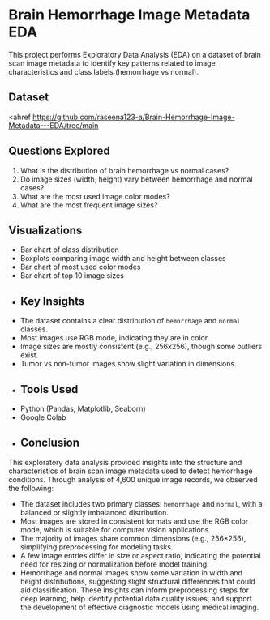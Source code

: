 # Brain Hemorrhage Image Metadata EDA
This project performs Exploratory Data Analysis (EDA) on a dataset of brain scan image metadata to identify key patterns related to image characteristics and class labels (hemorrhage vs normal).
##  Dataset
<ahref https://github.com/raseena123-a/Brain-Hemorrhage-Image-Metadata---EDA/tree/main</ahref>
##  Questions Explored
1. What is the distribution of brain hemorrhage vs normal cases?
2. Do image sizes (width, height) vary between hemorrhage and normal cases?
3. What are the most used image color modes?
4. What are the most frequent image sizes?
##  Visualizations
- Bar chart of class distribution
- Boxplots comparing image width and height between classes
- Bar chart of most used color modes
- Bar chart of top 10 image sizes
- ##  Key Insights
- The dataset contains a clear distribution of `hemorrhage` and `normal` classes.
- Most images use RGB mode, indicating they are in color.
- Image sizes are mostly consistent (e.g., 256x256), though some outliers exist.
- Tumor vs non-tumor images show slight variation in dimensions.
- ##  Tools Used
- Python (Pandas, Matplotlib, Seaborn)
- Google Colab
- ##  Conclusion
This exploratory data analysis provided insights into the structure and characteristics of brain scan image metadata used to detect hemorrhage conditions. Through analysis of 4,600 unique image records, we observed the following:
- The dataset includes two primary classes: `hemorrhage` and `normal`, with a balanced or slightly imbalanced distribution.
- Most images are stored in consistent formats and use the RGB color mode, which is suitable for computer vision applications.
- The majority of images share common dimensions (e.g., 256×256), simplifying preprocessing for modeling tasks.
- A few image entries differ in size or aspect ratio, indicating the potential need for resizing or normalization before model training.
- Hemorrhage and normal images show some variation in width and height distributions, suggesting slight structural differences that could aid classification.
These insights can inform preprocessing steps for deep learning, help identify potential data quality issues, and support the development of effective diagnostic models using medical imaging.



